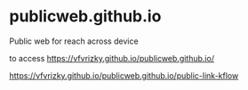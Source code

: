 # publicweb.github.io
Public web for reach across device

to access
https://vfvrizky.github.io/publicweb.github.io/

https://vfvrizky.github.io/publicweb.github.io/public-link-kflow
